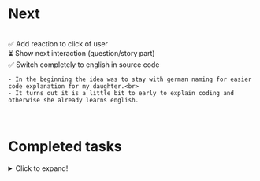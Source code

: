 # Next

<br>
✅ Add reaction to click of user
<br>
⏳ Show next interaction (question/story part)
<br>
✅ Switch completely to english in source code<br>

    - In the beginning the idea was to stay with german naming for easier code explanation for my daughter.<br>
    - It turns out it is a little bit to early to explain coding and otherwise she already learns english.
<br>

# Completed tasks
<details>
  <summary>Click to expand!</summary>  
  * Save code to github
</details>